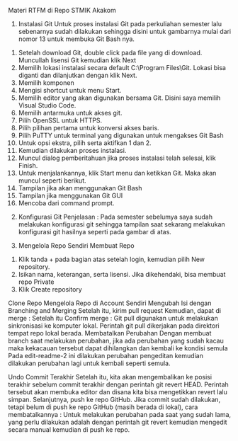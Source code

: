Materi RTFM di Repo STMIK Akakom
1.	Instalasi Git
Untuk proses instalasi Git pada perkuliahan semester lalu sebenarnya sudah dilakukan sehingga disini untuk gambarnya mulai dari nomor 13 untuk membuka Git Bash nya.  
1)	Setelah download Git, double click pada file yang di download. Muncullah lisensi Git kemudian klik Next 
2)	Memilih lokasi instalasi secara default C:\Program Files\Git. Lokasi bisa diganti dan dilanjutkan dengan klik Next.
3)	Memilih komponen
4)	Mengisi shortcut untuk menu Start.
5)	Memilih editor yang akan digunakan bersama Git. Disini saya memilih Visual Studio Code.
6)	Memilih antarmuka untuk akses git.
7)	Pilih OpenSSL untuk HTTPS. 
8)	Pilih pilihan pertama untuk konversi akses baris.
9)	Pilih PuTTY untuk terminal yang digunakan untuk mengakses Git Bash
10)	Untuk opsi ekstra, pilih serta aktifkan 1 dan 2.
11)	Kemudian dilakukan proses instalasi.
12)	Muncul dialog pemberitahuan jika proses instalasi telah selesai, klik Finish.
13)	Untuk menjalankannya, klik Start menu dan ketikkan Git. Maka akan muncul seperti berikut.
14)	Tampilan jika akan menggunakan Git Bash
15)	Tampilan jika menggunakan Git GUI
16)	Mencoba dari command prompt. 

2. Konfigurasi Git
Penjelasan : 
Pada semester sebelumya saya sudah melakukan konfigurasi git sehingga tampilan saat sekarang melakukan konfigurasi git hasilnya seperti pada gambar di atas.

3.	Mengelola Repo Sendiri
Membuat Repo 
1)	Klik tanda + pada bagian atas setelah login, kemudian pilih New repository.
2)	Isikan nama, keterangan, serta lisensi. Jika dikehendaki, bisa membuat repo Private
3)	Klik Create repository
 
Clone Repo
Mengelola Repo di Account Sendiri
Mengubah Isi dengan Branching and Merging
Setelah itu, kirim pull request 
Kemudian, dapat di merge :
Setelah itu Confirm merge :
Git pull digunakan untuk melakukan sinkronisasi ke komputer lokal. Perintah git pull dikerjakan pada direktori tempat repo lokal berada. 
Membatalkan Perubahan
Dengan membuat branch saat melakukan perubahan, jika ada perubahan yang sudah kacau maka kekacauan tersebut dapat dihilangkan dan kembali ke kondisi semula
Pada edit-readme-2 ini dilakukan perubahan pengeditan kemudian dilakukan perubahan lagi untuk kembali seperti semula.

Undo Commit Terakhir
Setelah itu, kita akan mengembalikan ke posisi terakhir sebelum commit terakhir dengan perintah git revert HEAD. Perintah tersebut akan membuka editor dan disana kita bisa mengetikkan revert lalu simpan. 
Selanjutnya, push ke repo GitHub.
Jika commit sudah dilakukan, tetapi belum di push ke repo GitHub (masih berada di lokal), cara membatalkannya :
Untuk melakukan perubahan pada saat yang sudah lama, yang perlu dilakukan adalah dengan perintah git revert <posisi> kemudian mengedit secara manual kemudian di push ke repo.
